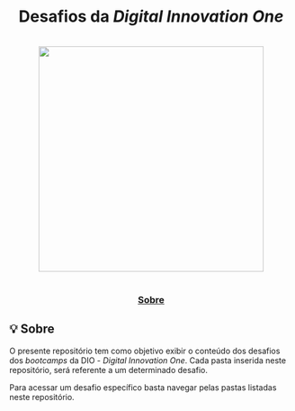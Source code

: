 <h1 align="center">
  <strong>Desafios da <em>Digital Innovation One</em></strong>  
</h1>

<br>

<div align="center">
  <img src="https://user-images.githubusercontent.com/60206607/137634539-cf27c7b4-9402-4705-989a-54d8340c0371.png" width="400px" />
</div>

<br>

<div align="center">
  <h3><a href="#about">Sobre</a></h3>
</div>

<a id="about"></a>

## :bulb: Sobre 

<p>O presente repositório tem como objetivo exibir o conteúdo dos desafios dos <em>bootcamps</em> da DIO - <em>Digital Innovation One</em>. Cada pasta inserida neste repositório, será referente a um determinado desafio.</p>
<p>Para acessar um desafio específico basta navegar pelas pastas listadas neste repositório.</p>

<br>
